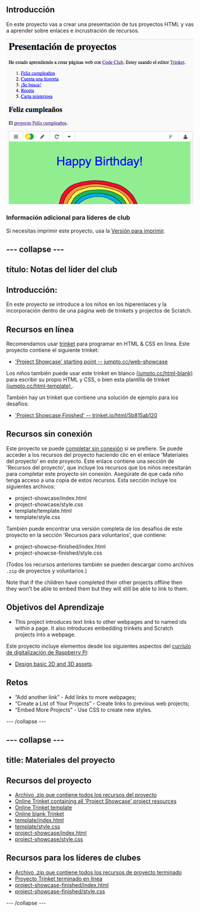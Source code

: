 ## Introducción

En este proyecto vas a crear una presentación de tus proyectos HTML y vas a aprender sobre enlaces e incrustración de recursos.

![captura de pantalla](images/showcase-intro.png)

### Información adicional para líderes de club

Si necesitas imprimir este proyecto, usa la [Versión para imprimir](https://projects.raspberrypi.org/en/projects/project-showcase/print).

## \--- collapse \---

## título: Notas del líder del club

## Introducción:

En este proyecto se introduce a los niños en los hiperenlaces y la incorporación dentro de una página web de trinkets y projectos de Scratch.

## Recursos en línea

Recomendamos usar [trinket](https://trinket.io/) para programar en HTML & CSS en línea. Este proyecto contiene el siguiente trinket:

* ['Project Showcase' starting point -- jumpto.cc/web-showcase](http://jumpto.cc/web-showcase)

Los niños también puede usar este trinket en blanco [(jumpto.cc/html-blank)](http://jumpto.cc/html-blank) para escribir su propio HTML y CSS, o bien esta plantilla de trinket [ (jumpto.cc/html-template) ](http://jumpto.cc/html-template).

También hay un trinket que contiene una solución de ejemplo para los desafíos:

* ['Project Showcase Finished' -- trinket.io/html/5b815ab120](https://trinket.io/html/5b815ab120)

## Recursos sin conexión

Este proyecto se puede [completar sin conexión](https://www.codeclubprojects.org/en-GB/resources/webdev-working-offline/) si se prefiere. Se puede acceder a los recursos del proyecto haciendo clic en el enlace 'Materiales del proyecto' en este proyecto. Este enlace contiene una sección de 'Recursos del proyecto', que incluye los recursos que los niños necesitarán para completar este proyecto sin conexión. Asegúrate de que cada niño tenga acceso a una copia de estos recursos. Esta sección incluye los siguientes archivos:

* project-showcase/index.html
* project-showcase/style.css
* template/template.html
* template/style.css

También puede encontrar una versión completa de los desafíos de este proyecto en la sección 'Recursos para voluntarios', que contiene:

* project-showcse-finished/index.html
* project-showcse-finished/style.css

(Todos los recursos anteriores también se pueden descargar como archivos `.zip` de proyectos y voluntarios.)

Note that if the children have completed their other projects offline then they won't be able to embed them but they will still be able to link to them.

## Objetivos del Aprendizaje

* This project introduces text links to other webpages and to named ids within a page. It also introduces embedding trinkets and Scratch projects into a webpage. 

Este proyecto incluye elementos desde los siguientes aspectos del [curríulo de digitalización de Raspberry Pi](http://rpf.io/curriculum):

* [Design basic 2D and 3D assets](https://www.raspberrypi.org/curriculum/design/creator).

## Retos

* “Add another link” - Add links to more webpages;
* “Create a List of Your Projects” - Create links to previous web projects;
* “Embed More Projects” - Use CSS to create new styles.

\--- /collapse \---

## \--- collapse \---

## title: Materiales del proyecto

## Recursos del proyecto

* [Archivo .zip que contiene todos los recursos del proyecto](resources/showcase-project-resources.zip)
* [Online Trinket containing all 'Project Showcase' project resources](http://jumpto.cc/web-showcase)
* [Online Trinket template](http://jumpto.cc/trinket-template)
* [Online blank Trinket](http://jumpto.cc/trinket-blank)
* [template/index.html](resources/template-index.html)
* [template/style.css](resources/template-style.css)
* [project-showcase/index.html](resources/project-showcase-index.html)
* [project-showcase/style.css](resources/project-showcase-style.css)

## Recursos para los líderes de clubes

* [Archivo .zip que contiene todos los recursos de proyecto terminado](resources/showcase-volunteer-resources.zip)
* [Proyecto Trinket terminado en línea](https://trinket.io/html/1d4d4c5ce1)
* [project-showcase-finished/index.html](resources/project-showcase-finished-index.html)
* [project-showcase-finished/style.css](resources/project-showcase-finished-style.css)

\--- /collapse \---